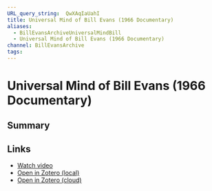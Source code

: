 ```yaml
---
URL_query_string:  QwXAqIaUahI
title: Universal Mind of Bill Evans (1966 Documentary)
aliases:
  - BillEvansArchiveUniversalMindBill
  - Universal Mind of Bill Evans (1966 Documentary)
channel: BillEvansArchive
tags: 
---
```

# Universal Mind of Bill Evans (1966 Documentary)
## Summary


## Links
- [Watch video](https://youtube.com/watch?v=QwXAqIaUahI)
- [Open in Zotero (local)](zotero://select/library/items/499Y6BND)
- [Open in Zotero (cloud)](http://zotero.org/users/8012208/items/499Y6BND)
